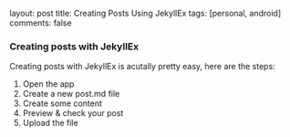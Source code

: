 layout: post
title: Creating Posts Using JekyllEx
tags: [personal, android]
comments: false

### Creating posts with JekyllEx

Creating posts with JekyllEx is acutally pretty easy, here are the steps:

1. Open the app
2. Create a new post.md file
3. Create some content
4. Preview & check your post
5. Upload the file